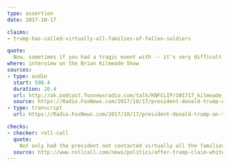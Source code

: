 ```yaml
---
type: assertion
date: 2017-10-17

claims:
- trump-has-called-virtually-all-families-of-fallen-soldiers

quote:
  Now, sometimes if you had a tragic event with -- it's very difficult to be able to do that.  But I have called, I believe everybody but certainly I'll use the word virtually everybody where during the last nine months something's happened to us all.  I've called virtually everybody.  I've gone to Dover.  I've seen what takes place at Dover.
where: interview on the Brian Kilmeade Show
sources:
- type: audio
  start: 598.4
  duration: 20.4
  url: http://ak.podcast.foxnewsradio.com/talk/KNFCLIP/101717_kilmeade_trump.mp3
  source: https://Radio.FoxNews.com/2017/10/17/president-donald-trump-on-tax-reform-were-the-highest-tax-nation-in-the-world-we-need-the-tax-cuts/
- type: transcript
  url: https://Radio.FoxNews.com/2017/10/17/president-donald-trump-on-tax-reform-were-the-highest-tax-nation-in-the-world-we-need-the-tax-cuts/

checks:
- checker: roll-call
  quote:
    Not only had the president not contacted virtually all the families of military personnel killed this year, the White House did not even have an up-to-date list of those who had been killed.
  source: http://www.rollcall.com/news/politics/after-trump-claim-white-house-still-lacked-casualty-list
---
```

